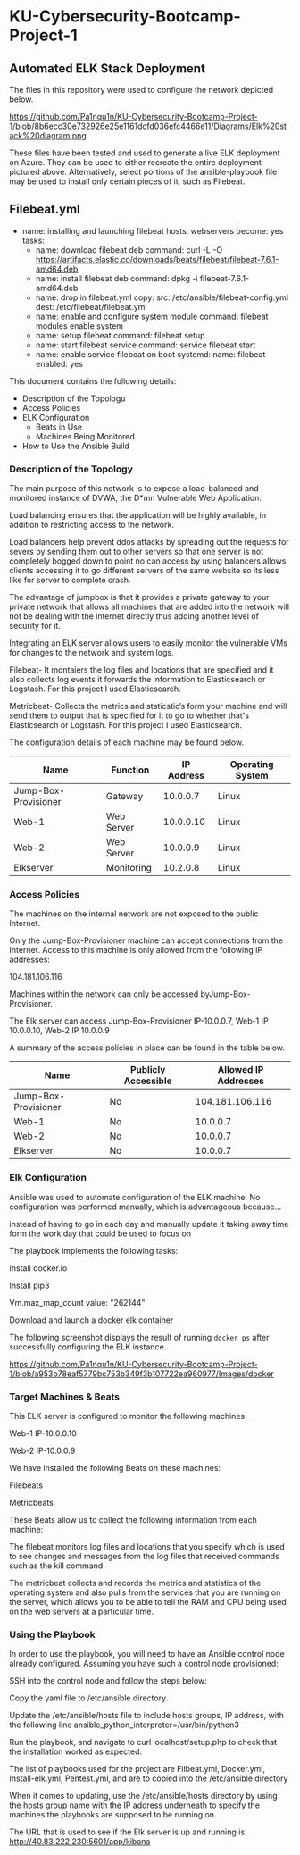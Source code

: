 ﻿# KU-Cybersecurity-Bootcamp-Project-1

## Automated ELK Stack Deployment

The files in this repository were used to configure the network depicted below.

https://github.com/Pa1nqu1n/KU-Cybersecurity-Bootcamp-Project-1/blob/8b6ecc30e732926e25e1161dcfd036efc4466e11/Diagrams/Elk%20stack%20diagram.png

These files have been tested and used to generate a live ELK deployment on Azure. They can be used to either recreate the entire deployment pictured above. Alternatively, select portions of the ansible-playbook file may be used to install only certain pieces of it, such as Filebeat.

Filebeat.yml
---
- name: installing and launching filebeat
  hosts: webservers
  become: yes
  tasks:
  - name: download filebeat deb
	command: curl -L -O https://artifacts.elastic.co/downloads/beats/filebeat/filebeat-7.6.1-amd64.deb
  - name: install filebeat deb
	command: dpkg -i filebeat-7.6.1-amd64.deb
  - name: drop in filebeat.yml
	copy:
  	src: /etc/ansible/filebeat-config.yml
  	dest: /etc/filebeat/filebeat.yml
  - name: enable and configure system module
	command: filebeat modules enable system
  - name: setup filebeat
	command: filebeat setup
  - name: start filebeat service
	command: service filebeat start
  - name: enable service filebeat on boot
	systemd:
  	name: filebeat
  	enabled: yes

This document contains the following details:
- Description of the Topologu
- Access Policies
- ELK Configuration
  - Beats in Use
  - Machines Being Monitored
- How to Use the Ansible Build


### Description of the Topology

The main purpose of this network is to expose a load-balanced and monitored instance of DVWA, the D*mn Vulnerable Web Application.

Load balancing ensures that the application will be highly available, in addition to restricting access to the network.

Load balancers help prevent ddos attacks by spreading out the requests for severs by sending them out to other servers so that one server is not completely bogged down to point no can access by using balancers allows clients accessing it to go different servers of the same website so its less like for server to complete crash.

The advantage of jumpbox is that it provides a private gateway to your private network that allows all machines that are added into the network will not be dealing with the internet directly thus adding another level of security for it.

Integrating an ELK server allows users to easily monitor the vulnerable VMs for changes to the network and system logs.

Filebeat- It montaiers the log files and locations that are specified and it also collects log events it forwards the information to Elasticsearch or Logstash. For this project I used Elasticsearch.

Metricbeat- Collects the metrics and staticstic’s form your machine and will send them to output that is specified for it to go to whether that's Elasticsearch or Logstash. For this project I used Elasticsearch.

The configuration details of each machine may be found below.


| Name     | Function | IP Address | Operating System |
|----------|----------|------------|------------------|
| Jump-Box-Provisioner | Gateway  | 10.0.0.7 | Linux |
| Web-1 | Web Server  | 10.0.0.10 | Linux |             
| Web-2 | Web Server  | 10.0.0.9 | Linux |
| Elkserver | Monitoring | 10.2.0.8 | Linux |

### Access Policies

The machines on the internal network are not exposed to the public Internet. 

Only the Jump-Box-Provisioner machine can accept connections from the Internet. Access to this machine is only allowed from the following IP addresses:

104.181.106.116

Machines within the network can only be accessed byJump-Box-Provisioner.

The Elk server can access Jump-Box-Provisioner IP-10.0.0.7, Web-1 IP 10.0.0.10, Web-2 IP 10.0.0.9

A summary of the access policies in place can be found in the table below.

| Name     | Publicly Accessible | Allowed IP Addresses |
|----------|---------------------|----------------------|
| Jump-Box-Provisioner | No |104.181.106.116 |
| Web-1 | No | 10.0.0.7 |
| Web-2 | No | 10.0.0.7 |
| Elkserver | No | 10.0.0.7 |
### Elk Configuration

Ansible was used to automate configuration of the ELK machine. No configuration was performed manually, which is advantageous because...

instead of having to go in each day and manually update it taking away time form the work day that could be used to focus on 

The playbook implements the following tasks:

Install docker.io

Install pip3

Vm.max_map_count value: "262144"

Download and launch a docker elk container


The following screenshot displays the result of running `docker ps` after successfully configuring the ELK instance.

https://github.com/Pa1nqu1n/KU-Cybersecurity-Bootcamp-Project-1/blob/a953b78eaf5779bc753b349f3b107722ea960977/Images/docker


### Target Machines & Beats
This ELK server is configured to monitor the following machines:

Web-1 IP-10.0.0.10

Web-2 IP-10.0.0.9 

We have installed the following Beats on these machines:

Filebeats

Metricbeats


These Beats allow us to collect the following information from each machine:

The filebeat monitors log files and locations that you specify which is used to see changes and messages from the log files that received commands such as the kill command.

The metricbeat collects and records the metrics and statistics of the operating system and also pulls from the services that you are running on the server, which allows you to be able to tell the RAM and CPU being used on the web servers at a particular time. 




### Using the Playbook
In order to use the playbook, you will need to have an Ansible control node already configured. Assuming you have such a control node provisioned: 

SSH into the control node and follow the steps below:

Copy the yaml file to /etc/ansible directory.

Update the /etc/ansible/hosts file to include hosts groups, IP address, with the following line ansible_python_interpreter=/usr/bin/python3

Run the playbook, and navigate to curl localhost/setup.php to check that the installation worked as expected.


The list of playbooks used for the project are Filbeat.yml, Docker.yml, Install-elk.yml, Pentest.yml, and are to copied into the /etc/ansible directory 

When it comes to updating, use the /etc/ansible/hosts directory by using the hosts group name with the IP address underneath to specify the machines the playbooks are supposed to be running on.


The URL that is used to see if the Elk server is up and running is http://40.83.222.230:5601/app/kibana
